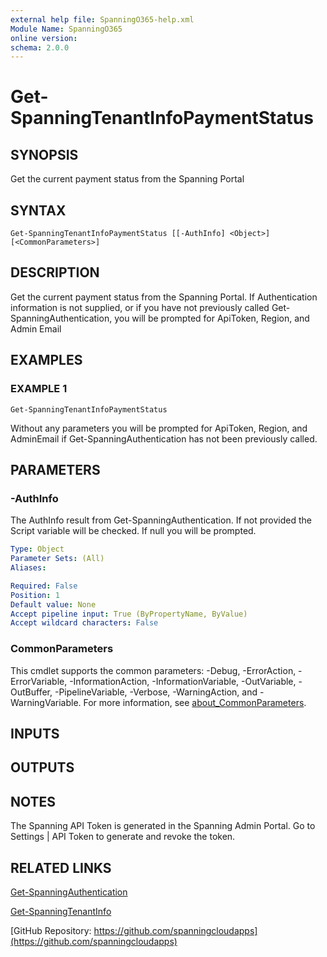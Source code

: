 ```yaml
---
external help file: SpanningO365-help.xml
Module Name: SpanningO365
online version:
schema: 2.0.0
---
```


# Get-SpanningTenantInfoPaymentStatus

## SYNOPSIS
Get the current payment status from the Spanning Portal

## SYNTAX

```
Get-SpanningTenantInfoPaymentStatus [[-AuthInfo] <Object>] [<CommonParameters>]
```

## DESCRIPTION
Get the current payment status from the Spanning Portal.
If Authentication information is not supplied, or if you have not previously called Get-SpanningAuthentication, you will be prompted for ApiToken, Region, and Admin Email

## EXAMPLES

### EXAMPLE 1
```
Get-SpanningTenantInfoPaymentStatus
```

Without any parameters you will be prompted for ApiToken, Region, and AdminEmail if Get-SpanningAuthentication has not been previously called.

## PARAMETERS

### -AuthInfo
The AuthInfo result from Get-SpanningAuthentication.
If not provided the Script variable will be checked.
If null you will be prompted.

```yaml
Type: Object
Parameter Sets: (All)
Aliases:

Required: False
Position: 1
Default value: None
Accept pipeline input: True (ByPropertyName, ByValue)
Accept wildcard characters: False
```

### CommonParameters
This cmdlet supports the common parameters: -Debug, -ErrorAction, -ErrorVariable, -InformationAction, -InformationVariable, -OutVariable, -OutBuffer, -PipelineVariable, -Verbose, -WarningAction, and -WarningVariable. For more information, see [about_CommonParameters](http://go.microsoft.com/fwlink/?LinkID=113216).

## INPUTS

## OUTPUTS

## NOTES
The Spanning API Token is generated in the Spanning Admin Portal.
Go to Settings | API Token to generate and revoke the token.

## RELATED LINKS

[Get-SpanningAuthentication](Get-SpanningAuthentication.md)

[Get-SpanningTenantInfo](Get-SpanningTenantInfo.md)

[GitHub Repository: https://github.com/spanningcloudapps](https://github.com/spanningcloudapps)

